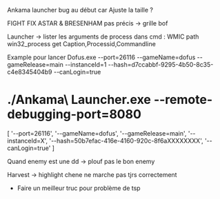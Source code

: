 Ankama launcher bug au début car Ajuste la taille ?

FIGHT FIX ASTAR & BRESENHAM pas précis -> grille bof

Launcher ->
lister les arguments de process dans cmd : WMIC path win32_process get Caption,Processid,Commandline

Example pour lancer Dofus.exe --port=26116 --gameName=dofus --gameRelease=main --instanceId=1 --hash=d7ccabbf-9295-4b50-8c35-c4e8345404b9 --canLogin=true

# ./Ankama\ Launcher.exe --remote-debugging-port=8080

[
'--port=26116',
'--gameName=dofus',
'--gameRelease=main',
'--instanceId=X',
'--hash=50b7efac-416e-4160-920c-8f6aXXXXXXXX',
'--canLogin=true'
]

Quand enemy est une dd -> plouf pas le bon enemy

Harvest -> highlight chene ne marche pas tjrs correctement

- Faire un meilleur truc pour problème de tsp
